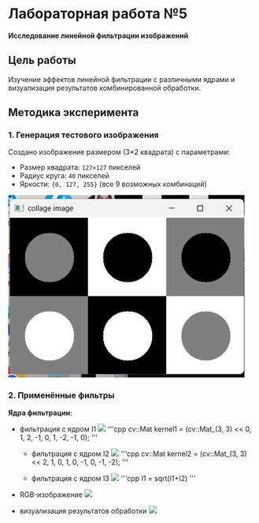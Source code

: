 # Лабораторная работа №5  
**Исследование линейной фильтрации изображений**  

## Цель работы  
Изучение эффектов линейной фильтрации с различными ядрами и визуализация результатов комбинированной обработки.

## Методика эксперимента

### 1. Генерация тестового изображения
Создано изображение размером (3×2 квадрата) с параметрами:
- Размер квадрата: `127×127` пикселей
- Радиус круга: `40` пикселей
- Яркости: `{0, 127, 255}` (все 9 возможных комбинаций)

![Тестовое изображение](https://github.com/KaterinaVat/misis2025s-22-02-vatagina-e-e/raw/main/assests/lab5/1.png)

### 2. Применённые фильтры
**Ядра фильтрации**:
- фильтрация с ядром I1
  ![](https://github.com/KaterinaVat/misis2025s-3-vatagina-e-e/blob/main/assests/lab5/2.png)
'''cpp
cv::Mat kernel1 = (cv::Mat_<float>(3, 3) <<
	0, 1, 2,
	-1, 0, 1,
	-2, -1, 0);
  '''

  - фильтрация с ядром I2
  ![](https://github.com/KaterinaVat/misis2025s-3-vatagina-e-e/blob/main/assests/lab5/3.png)
'''cpp
	cv::Mat kernel2 = (cv::Mat_<float>(3, 3) <<
		2, 1, 0,
		1, 0, -1,
		0, -1, -2);
  '''

  - фильтрация с ядром I3
  ![](https://github.com/KaterinaVat/misis2025s-3-vatagina-e-e/blob/main/assests/lab5/4.png)
'''cpp
I1 = sqrt(I1+I2)
  '''

- RGB-изображение
 ![](https://github.com/KaterinaVat/misis2025s-3-vatagina-e-e/blob/main/assests/lab5/5.png)

- визуализация результатов обработки
   ![](https://github.com/KaterinaVat/misis2025s-3-vatagina-e-e/blob/main/assests/lab5/6.png)

